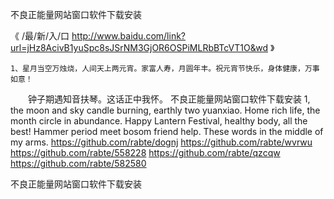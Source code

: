 
不良正能量网站窗口软件下载安装




《 /最/新/入/口  http://www.baidu.com/link?url=jHz8AcivB1yuSpc8sJSrNM3GjOR6OSPiMLRbBTcVT1O&wd 》




	1、星月当空万烛烧，人间天上两元宵。家富人寿，月圆年丰。祝元宵节快乐，身体健康，万事如意！
　　钟子期遇知音扶琴。这话正中我怀。
不良正能量网站窗口软件下载安装
1, the moon and sky candle burning, earthly two yuanxiao.
Home rich life, the month circle in abundance.
Happy Lantern Festival, healthy body, all the best!
Hammer period meet bosom friend help.
These words in the middle of my arms.
https://github.com/rabte/dognj
https://github.com/rabte/wvrwu
https://github.com/rabte/558228
https://github.com/rabte/qzcqw
https://github.com/rabte/582580





不良正能量网站窗口软件下载安装
